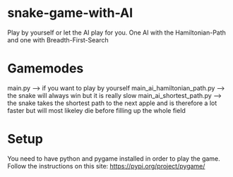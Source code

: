 # snake-game-with-AI
Play by yourself or let the AI play for you. One AI with the Hamiltonian-Path and one with Breadth-First-Search

# Gamemodes
main.py --> if you want to play by yourself
main_ai_hamiltonian_path.py --> the snake will always win but it is really slow
main_ai_shortest_path.py --> the snake takes the shortest path to the next apple and is therefore a lot faster but will most likeley die before filling up the whole field

# Setup
You need to have python and pygame installed in order to play the game.
Follow the instructions on this site: https://pypi.org/project/pygame/


